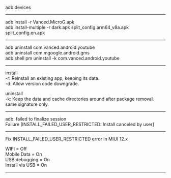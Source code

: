 
adb devices

*******************************************************************************************

adb install          -r Vanced.MicroG.apk  
adb install-multiple -r dark.apk split_config.arm64_v8a.apk split_config.en.apk  

*******************************************************************************************

adb uninstall com.vanced.android.youtube  
adb uninstall com.mgoogle.android.gms  
adb shell pm uninstall -k com.vanced.android.youtube  

*******************************************************************************************

install  
-r: Reinstall an existing app, keeping its data.  
-d: Allow version code downgrade.  

uninstall   
-k: Keep the data and cache directories around after package removal.  same signature only.  

*******************************************************************************************

adb: failed to finalize session  
Failure [INSTALL_FAILED_USER_RESTRICTED: Install canceled by user]  

*******************************************************************************************

Fix INSTALL_FAILED_USER_RESTRICTED error in MIUI 12.x  

WIFI = Off  
Mobile Data = On  
USB debugging = On  
Install via USB = On  

*******************************************************************************************

